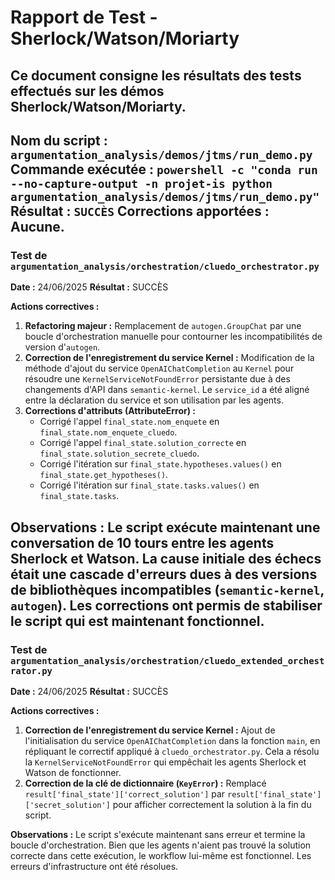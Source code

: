 # Rapport de Test - Sherlock/Watson/Moriarty

Ce document consigne les résultats des tests effectués sur les démos Sherlock/Watson/Moriarty.
---

**Nom du script :** `argumentation_analysis/demos/jtms/run_demo.py`
**Commande exécutée :** `powershell -c "conda run --no-capture-output -n projet-is python argumentation_analysis/demos/jtms/run_demo.py"`
**Résultat :** `SUCCÈS`
**Corrections apportées :** Aucune.
---
### Test de `argumentation_analysis/orchestration/cluedo_orchestrator.py`

**Date :** 24/06/2025
**Résultat :** SUCCÈS

**Actions correctives :**
1.  **Refactoring majeur :** Remplacement de `autogen.GroupChat` par une boucle d'orchestration manuelle pour contourner les incompatibilités de version d'`autogen`.
2.  **Correction de l'enregistrement du service Kernel :** Modification de la méthode d'ajout du service `OpenAIChatCompletion` au `Kernel` pour résoudre une `KernelServiceNotFoundError` persistante due à des changements d'API dans `semantic-kernel`. Le `service_id` a été aligné entre la déclaration du service et son utilisation par les agents.
3.  **Corrections d'attributs (AttributeError) :**
    - Corrigé l'appel `final_state.nom_enquete` en `final_state.nom_enquete_cluedo`.
    - Corrigé l'appel `final_state.solution_correcte` en `final_state.solution_secrete_cluedo`.
    - Corrigé l'itération sur `final_state.hypotheses.values()` en `final_state.get_hypotheses()`.
    - Corrigé l'itération sur `final_state.tasks.values()` en `final_state.tasks`.

**Observations :**
Le script exécute maintenant une conversation de 10 tours entre les agents Sherlock et Watson. La cause initiale des échecs était une cascade d'erreurs dues à des versions de bibliothèques incompatibles (`semantic-kernel`, `autogen`). Les corrections ont permis de stabiliser le script qui est maintenant fonctionnel.
---
### Test de `argumentation_analysis/orchestration/cluedo_extended_orchestrator.py`

**Date :** 24/06/2025
**Résultat :** SUCCÈS

**Actions correctives :**
1.  **Correction de l'enregistrement du service Kernel :** Ajout de l'initialisation du service `OpenAIChatCompletion` dans la fonction `main`, en répliquant le correctif appliqué à `cluedo_orchestrator.py`. Cela a résolu la `KernelServiceNotFoundError` qui empêchait les agents Sherlock et Watson de fonctionner.
2.  **Correction de la clé de dictionnaire (`KeyError`) :** Remplacé `result['final_state']['correct_solution']` par `result['final_state']['secret_solution']` pour afficher correctement la solution à la fin du script.

**Observations :**
Le script s'exécute maintenant sans erreur et termine la boucle d'orchestration. Bien que les agents n'aient pas trouvé la solution correcte dans cette exécution, le workflow lui-même est fonctionnel. Les erreurs d'infrastructure ont été résolues.